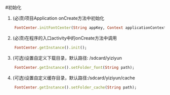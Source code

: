 
#初始化
1. (必须)项目Application onCreate方法中初始化
```ruby
    FontCenter.initFontCenter(String appKey, Context applicationContext);
```
2. (必须)在程序的入口activity中的onCreate方法中调用
```ruby
    FontCenter.getInstance().init();
```
3. (可选)设置自定义下载目录，默认路径: /sdcard/yiziyun
```ruby
    FontCenter.getInstance().setFolder_font(String path);
```

4. (可选)设置自定义缓存目录，默认路径:/sdcard/yiziyun/cache
```ruby
    FontCenter.getInstance().setFolder_cache(String path);
```

